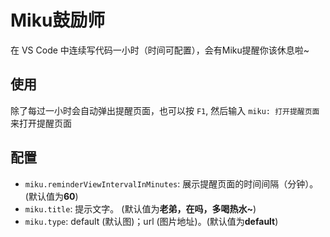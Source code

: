 # Miku鼓励师

在 VS Code 中连续写代码一小时（时间可配置），会有Miku提醒你该休息啦~

## 使用

除了每过一小时会自动弹出提醒页面，也可以按 `F1`, 然后输入 `miku: 打开提醒页面`来打开提醒页面

## 配置

* `miku.reminderViewIntervalInMinutes`: 展示提醒页面的时间间隔（分钟）。(默认值为**60**)
* `miku.title`: 提示文字。 (默认值为**老弟，在吗，多喝热水~**)
* `miku.type`: default (默认图)；url (图片地址)。(默认值为**default**)
